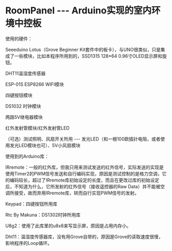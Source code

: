 # RoomPanel --- Arduino实现的室内环境中控板

使用的硬件：

Seeeduino Lotus（Grove Beginner Kit套件中的板卡），与UNO很类似，只是集成了一些模块，比如本程序所用到的，SSD1315 128*64 0.96寸OLED显示屏和旋钮。


DHT11温湿度传感器

ESP-01S ESP8266 WIFI模块

四键按钮模块

DS1032 时钟模块

两路5V继电器模块

红外发射管模块/红外发射管LED

（可选）测试照明、风扇开关所用 --- 发光LED（和一根100欧插针电阻，或者使用发光LED模块也可）、5V小风扇模块


使用到的Arduino库：

IRremote：一般的红外库，但我只用来测试发送的红外信号，实际发送的实现是使用Timer2的PWM信号发送和自行编码实现，原因是测试控制的是格力空调，它的编码较长，超过了IRremote库初始设定的长度，而且在更改过库的初始设定后，不知道为什么，它所发射的红外信号（接收遥控器的Raw Data）并不能被空调所接受，故而弃用IRremote库，转而自行实现PWM信号的发射。

Keypad：四键按钮所用库

Rtc By Makuna：DS1302时钟所用库

U8g2：使用了此库里的u8x8来写显示屏，原因是占用内存小。

Dht11：温湿度传感器库，没有用Grove自带的，原因是Grove的读取速度很慢，影响程序的Loop循环。
